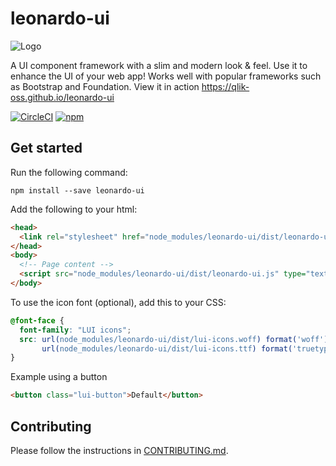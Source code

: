 # leonardo-ui

![Logo](docs/src/img/logo.png?raw=true)

A UI component framework with a slim and modern look & feel. Use it to enhance the UI of your web app! Works well with popular frameworks such as Bootstrap and Foundation. View it in action https://qlik-oss.github.io/leonardo-ui

[![CircleCI](https://circleci.com/gh/qlik-oss/leonardo-ui/tree/master.svg?style=shield)](https://circleci.com/gh/qlik-oss/leonardo-ui/tree/master)
[![npm](https://badge.fury.io/js/leonardo-ui.svg?branch=master)](http://badge.fury.io/js/leonardo-ui)

## Get started

Run the following command:

```shell
npm install --save leonardo-ui
```

Add the following to your html:

```html
<head>
  <link rel="stylesheet" href="node_modules/leonardo-ui/dist/leonardo-ui.css" type="text/css"/>
</head>
<body>
  <!-- Page content -->
  <script src="node_modules/leonardo-ui/dist/leonardo-ui.js" type="text/javascript"></script>
</body>
```

To use the icon font (optional), add this to your CSS:

```css
@font-face {
  font-family: "LUI icons";
  src: url(node_modules/leonardo-ui/dist/lui-icons.woff) format('woff'),
       url(node_modules/leonardo-ui/dist/lui-icons.ttf) format('truetype');
}
```

Example using a button

```html
<button class="lui-button">Default</button>
```

## Contributing

Please follow the instructions in [CONTRIBUTING.md](.github/CONTRIBUTING.md).
